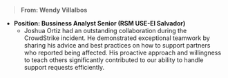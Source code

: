 
> **From: Wendy Villalbos**
- **Position: Bussiness Analyst Senior (RSM USE-El Salvador)**
  - Joshua Ortiz had an outstanding collaboration during the CrowdStrike incident. 
He demonstrated exceptional teamwork by sharing his advice and best practices on how to support partners who reported being affected. 
His proactive approach and willingness to teach others significantly contributed to our ability to handle support requests efficiently.
##


